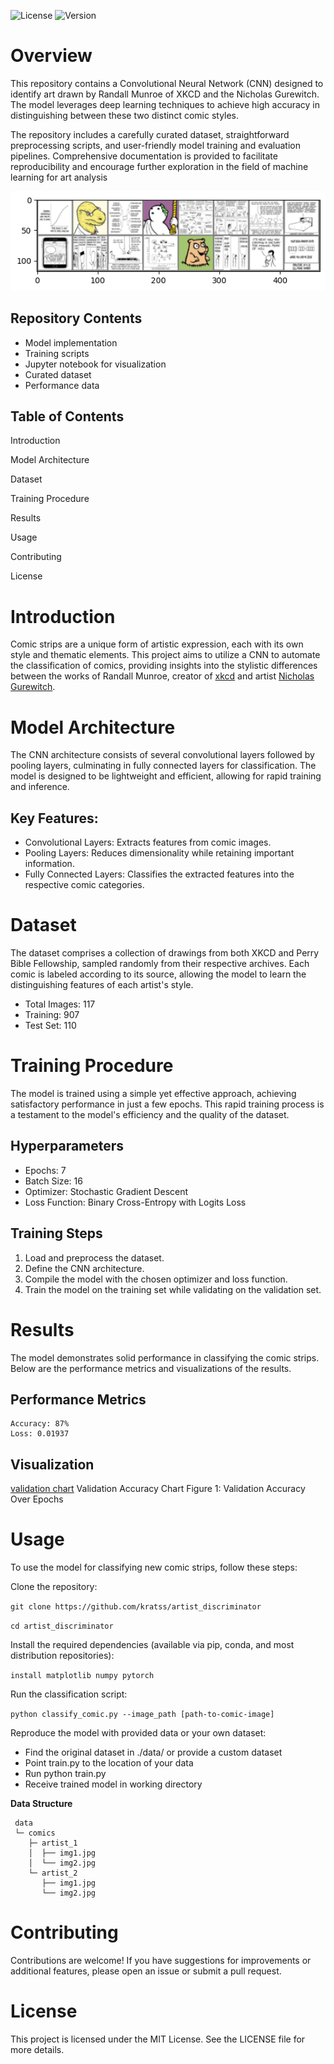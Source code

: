 ![License](https://img.shields.io/badge/license-MIT-blue)
![Version](https://img.shields.io/badge/version-0.8-orange)

# Overview

This repository contains a Convolutional Neural Network (CNN) designed to identify art drawn by Randall Munroe of XKCD and the Nicholas Gurewitch. The model leverages deep learning techniques to achieve high accuracy in distinguishing between these two distinct comic styles.

The repository includes a carefully curated dataset, straightforward preprocessing scripts, and user-friendly model training and evaluation pipelines. Comprehensive documentation is provided to facilitate reproducibility and encourage further exploration in the field of machine learning for art analysis

![Image Sample](/resources/sample_image.png)

## Repository Contents
- Model implementation
- Training scripts
- Jupyter notebook for visualization
- Curated dataset
- Performance data 


## Table of Contents

Introduction

Model Architecture

Dataset

Training Procedure

Results

Usage

Contributing

License

# Introduction

Comic strips are a unique form of artistic expression, each with its own style and thematic elements. This project aims to utilize a CNN to automate the classification of comics, providing insights into the stylistic differences between the works of Randall Munroe, creator of [xkcd](xkcd.com) and artist [Nicholas Gurewitch](https://pbfcomics.com/).

# Model Architecture

The CNN architecture consists of several convolutional layers followed by pooling layers, culminating in fully connected layers for classification. The model is designed to be lightweight and efficient, allowing for rapid training and inference.

## Key Features:

- Convolutional Layers: Extracts features from comic images.
- Pooling Layers: Reduces dimensionality while retaining important information.
- Fully Connected Layers: Classifies the extracted features into the respective comic categories.

# Dataset

The dataset comprises a collection of drawings from both XKCD and Perry Bible Fellowship, sampled randomly from their respective archives. Each comic is labeled according to its source, allowing the model to learn the distinguishing features of each artist's style.

- Total Images: 117
- Training: 907
- Test Set: 110

# Training Procedure

The model is trained using a simple yet effective approach, achieving satisfactory performance in just a few epochs. This rapid training process is a testament to the model's efficiency and the quality of the dataset.

## Hyperparameters
- Epochs: 7
- Batch Size: 16
- Optimizer: Stochastic Gradient Descent
- Loss Function: Binary Cross-Entropy with Logits Loss

## Training Steps

1. Load and preprocess the dataset.
2. Define the CNN architecture.
3. Compile the model with the chosen optimizer and loss function.
4. Train the model on the training set while validating on the validation set.

# Results

The model demonstrates solid performance in classifying the comic strips. Below are the performance metrics and visualizations of the results.

## Performance Metrics

    Accuracy: 87%
    Loss: 0.01937

## Visualization 


[validation chart](resources/performance_testaccuracy_2.png)
Validation Accuracy Chart
Figure 1: Validation Accuracy Over Epochs

# Usage

To use the model for classifying new comic strips, follow these steps:

Clone the repository:

`git clone https://github.com/kratss/artist_discriminator`

`cd artist_discriminator`

Install the required dependencies (available via pip, conda, and most distribution repositories):

`install matplotlib numpy pytorch`

Run the classification script:

`python classify_comic.py --image_path [path-to-comic-image]`

Reproduce the model with provided data or your own dataset:

- Find the original dataset in ./data/ or provide a custom dataset
- Point train.py to the location of your data
- Run python train.py
- Receive trained model in working directory

**Data Structure**
```
 data
 └─ comics
    ├─ artist_1
    │  ├── img1.jpg
    │  └── img2.jpg
    └─ artist_2
       ├── img1.jpg
       └── img2.jpg
```

# Contributing
Contributions are welcome! If you have suggestions for improvements or additional features, please open an issue or submit a pull request.

# License
This project is licensed under the MIT License. See the LICENSE file for more details.

